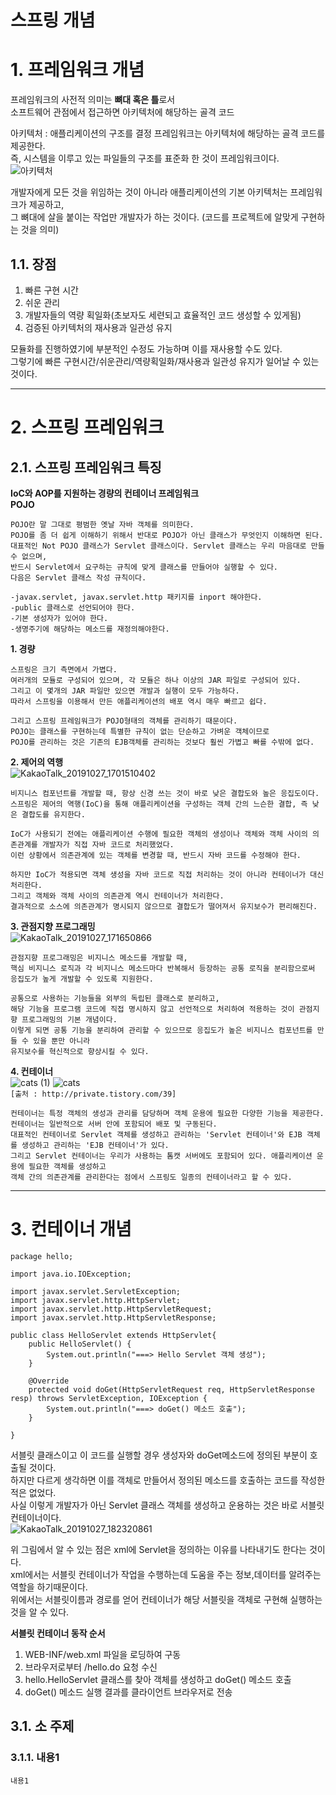 스프링 개념
=======================
# 1. 프레임워크 개념
프레임워크의 사전적 의미는 **뼈대 혹은 틀**로서     
소프트웨어 관점에서 접근하면 아키텍처에 해당하는 골격 코드   

아키텍처 : 애플리케이션의 구조를 결정 프레임워크는 아키텍처에 해당하는 골격 코드를 제공한다.   
즉, 시스템을 이루고 있는 파일들의 구조를 표준화 한 것이 프레임워크이다.   
![아키텍처](https://user-images.githubusercontent.com/50267433/68543098-1eb15e00-03f6-11ea-972c-7df2005c53dc.jpg)
    
개발자에게 모든 것을 위임하는 것이 아니라 애플리케이션의 기본 아키텍처는 프레임워크가 제공하고,   
그 뼈대에 살을 붙이는 작업만 개발자가 하는 것이다. (코드를 프로젝트에 알맞게 구현하는 것을 의미)     
 
## 1.1. 장점   
1. 빠른 구현 시간   
2. 쉬운 관리  
3. 개발자들의 역량 획일화(초보자도 세련되고 효율적인 코드 생성할 수 있게됨)   
4. 검증된 아키텍처의 재사용과 일관성 유지  
  
모듈화를 진행하였기에 부분적인 수정도 가능하며 이를 재사용할 수도 있다.   
그렇기에 빠른 구현시간/쉬운관리/역량획일화/재사용과 일관성 유지가 일어날 수 있는 것이다.  
   
***
# 2. 스프링 프레임워크   
## 2.1. 스프링 프레임워크 특징   
**IoC와 AOP를 지원하는 경량의 컨테이너 프레임워크**      
**POJO** 
```
POJO란 말 그대로 평범한 옛날 자바 객체를 의미한다.  
POJO를 좀 더 쉽게 이해하기 위해서 반대로 POJO가 아닌 클래스가 무엇인지 이해하면 된다.  
대표적인 Not POJO 클래스가 Servlet 클래스이다. Servlet 클래스는 우리 마음대로 만들 수 없으며,  
반드시 Servlet에서 요구하는 규칙에 맞게 클래스를 만들어야 실행할 수 있다.  
다음은 Servlet 클래스 작성 규칙이다.  
  
-javax.servlet, javax.servlet.http 패키지를 inport 해야한다.  
-public 클래스로 선언되어야 한다.  
-기본 생성자가 있어야 한다.  
-생명주기에 해당하는 메소드를 재정의해야한다.  
```
   
**1. 경량**
```
스프링은 크기 측면에서 가볍다.  
여러개의 모듈로 구성되어 있으며, 각 모듈은 하나 이상의 JAR 파일로 구성되어 있다.  
그리고 이 몇개의 JAR 파일만 있으면 개발과 실행이 모두 가능하다.  
따라서 스프링을 이용해서 만든 애플리케이션의 배포 역시 매우 빠르고 쉽다.    

그리고 스프링 프레임워크가 POJO형태의 객체를 관리하기 때문이다.  
POJO는 클래스를 구현하는데 특별한 규칙이 없는 단순하고 가벼운 객체이므로 
POJO를 관리하는 것은 기존의 EJB객체를 관리하는 것보다 훨씬 가볍고 빠를 수밖에 없다. 
```
**2. 제어의 역행**   
![KakaoTalk_20191027_1701510402](https://user-images.githubusercontent.com/50267433/67631623-2e03b800-f8dc-11e9-8e0d-0f82ddd5fa98.jpg)
```
비지니스 컴포넌트를 개발할 때, 항상 신경 쓰는 것이 바로 낮은 결합도와 높은 응집도이다.  
스프링은 제어의 역행(IoC)을 통해 애플리케이션을 구성하는 객체 간의 느슨한 결합, 즉 낮은 결합도를 유지한다.  
  
IoC가 사용되기 전에는 애플리케이션 수행에 필요한 객체의 생성이나 객체와 객체 사이의 의존관계를 개발자가 직접 자바 코드로 처리했었다.
이런 상황에서 의존관계에 있는 객체를 변경할 때, 반드시 자바 코드를 수정해야 한다.  

하지만 IoC가 적용되면 객체 생성을 자바 코드로 직접 처리하는 것이 아니라 컨테이너가 대신 처리한다.  
그리고 객체와 객체 사이의 의존관계 역시 컨테이너가 처리한다.  
결과적으로 소스에 의존관계가 명시되지 않으므로 결합도가 떨어져서 유지보수가 편리해진다.  
```
**3. 관점지향 프로그래밍**   
![KakaoTalk_20191027_171650866](https://user-images.githubusercontent.com/50267433/67631748-a3bc5380-f8dd-11e9-99c1-84c77754b050.jpg)
```
관점지향 프로그래밍은 비지니스 메소드를 개발할 때, 
핵심 비지니스 로직과 각 비지니스 메소드마다 반복해서 등장하는 공통 로직을 분리함으로써 응집도가 높게 개발할 수 있도록 지원한다.  
  
공통으로 사용하는 기능들을 외부의 독립된 클래스로 분리하고,  
해당 기능을 프로그램 코드에 직접 명시하지 않고 선언적으로 처리하여 적용하는 것이 관점지향 프로그래밍의 기본 개념이다.  
이렇게 되면 공통 기능을 분리하여 관리할 수 있으므로 응집도가 높은 비지니스 컴포넌트를 만들 수 있을 뿐만 아니라  
유지보수를 혁신적으로 향상시킬 수 있다.  
```
**4. 컨테이너**   
![cats (1)](https://user-images.githubusercontent.com/50267433/68543263-2c67e300-03f8-11ea-99e1-1d0c3da4e2e7.jpg)
![cats](https://user-images.githubusercontent.com/50267433/68543250-00e4f880-03f8-11ea-9397-c7fc8f9a2997.jpg)   
```[출처 : http://private.tistory.com/39]```
```
컨테이너는 특정 객체의 생성과 관리를 담당하며 객체 운용에 필요한 다양한 기능을 제공한다.  
컨테이너는 일반적으로 서버 안에 포함되어 배포 및 구동된다.  
대표적인 컨테이너로 Servlet 객체를 생성하고 관리하는 'Servlet 컨테이너'와 EJB 객체를 생성하고 관리하는 'EJB 컨테이너'가 있다.  
그리고 Servlet 컨테이너는 우리가 사용하는 톰캣 서버에도 포함되어 있다. 애플리케이션 운용에 필요한 객체를 생성하고  
객체 간의 의존관계를 관리한다는 점에서 스프링도 일종의 컨테이너라고 할 수 있다.  
```
    
***
# 3. 컨테이너 개념
```
package hello;

import java.io.IOException;

import javax.servlet.ServletException;
import javax.servlet.http.HttpServlet;
import javax.servlet.http.HttpServletRequest;
import javax.servlet.http.HttpServletResponse;

public class HelloServlet extends HttpServlet{
	public HelloServlet() {
		System.out.println("===> Hello Servlet 객체 생성");
	}
	
	@Override
	protected void doGet(HttpServletRequest req, HttpServletResponse resp) throws ServletException, IOException {
		System.out.println("===> doGet() 메소드 호출");
	}

}
```   
서블릿 클래스이고 이 코드를 실행할 경우 생성자와 doGet메소드에 정의된 부분이 호출될 것이다.    
하지만 다르게 생각하면 이를 객체로 만들어서 정의된 메소드를 호출하는 코드를 작성한 적은 없었다.      
사실 이렇게 개발자가 아닌 Servlet 클래스 객체를 생성하고 운용하는 것은 바로 서블릿 컨테이너이다.    
![KakaoTalk_20191027_182320861](https://user-images.githubusercontent.com/50267433/67632472-fe0de200-f8e6-11e9-8898-90a84ed7cf12.jpg)    
       
위 그림에서 알 수 있는 점은 xml에 Servlet을 정의하는 이유를 나타내기도 한다는 것이다.      
xml에서는 서블릿 컨테이너가 작업을 수행하는데 도움을 주는 정보,데이터를 알려주는 역할을 하기때문이다.    
위에서는 서블릿이름과 경로를 얻어 컨테이너가 해당 서블릿을 객체로 구현해 실행하는 것을 알 수 있다.    
  
**서블릿 컨테이너 동작 순서**    
1. WEB-INF/web.xml 파일을 로딩하여 구동   
2. 브라우저로부터 /hello.do 요청 수신  
3. hello.HelloServlet 클래스를 찾아 객체를 생성하고 doGet() 메소드 호출   
4. doGet() 메소드 실행 결과를 클라이언트 브라우저로 전송    

## 3.1. 소 주제
### 3.1.1. 내용1
```
내용1
```
